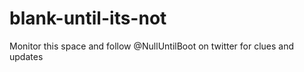 # blank-until-its-not
Monitor this space and follow @NullUntilBoot on twitter for clues and updates
